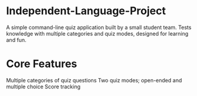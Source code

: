 # Independent-Language-Project
A simple command-line quiz application built by a small student team. Tests knowledge with multiple categories and quiz modes, designed for learning and fun.

# Core Features
Multiple categories of quiz questions
Two quiz modes; open-ended and multiple choice
Score tracking
